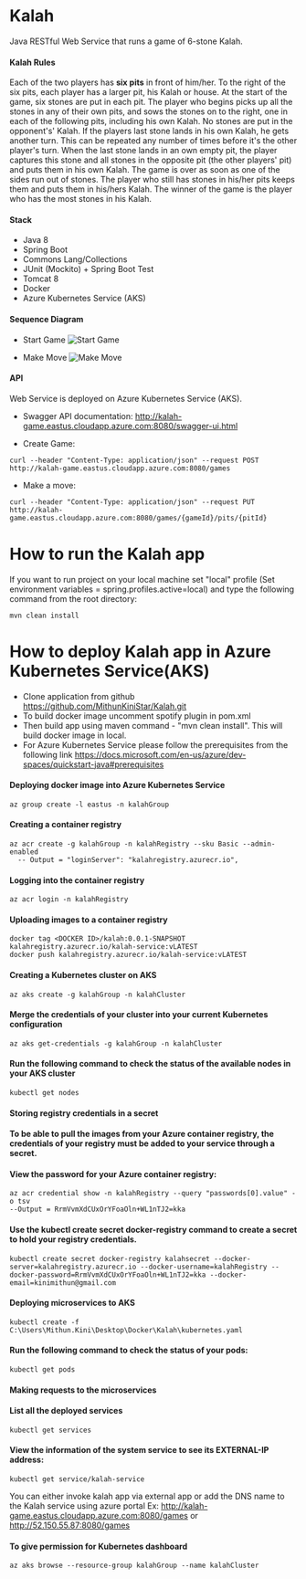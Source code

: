 # Kalah
Java RESTful Web Service that runs a game of 6-stone Kalah.

#### Kalah Rules
Each of the two players has **six pits** in front of him/her. To the right of the six pits, each player has a larger pit, his
Kalah or house.
At the start of the game, six stones are put in each pit.
The player who begins picks up all the stones in any of their own pits, and sows the stones on to the right, one in
each of the following pits, including his own Kalah. No stones are put in the opponent's' Kalah. If the players last
stone lands in his own Kalah, he gets another turn. This can be repeated any number of times before it's the other
player's turn.
When the last stone lands in an own empty pit, the player captures this stone and all stones in the opposite pit (the
other players' pit) and puts them in his own Kalah.
The game is over as soon as one of the sides run out of stones. The player who still has stones in his/her pits keeps
them and puts them in his/hers Kalah. The winner of the game is the player who has the most stones in his Kalah.

#### Stack
* Java 8
* Spring Boot
* Commons Lang/Collections
* JUnit (Mockito) + Spring Boot Test
* Tomcat 8
* Docker
* Azure Kubernetes Service (AKS)

#### Sequence Diagram
* Start Game 
![Start Game](https://github.com/MithunKiniStar/Kalah/blob/master/Sequence%20Diagram/startGame().png)

* Make Move
![Make Move](https://github.com/MithunKiniStar/Kalah/blob/master/Sequence%20Diagram/makeMove.png)


#### API

Web Service is deployed on Azure Kubernetes Service (AKS).

- Swagger API documentation: http://kalah-game.eastus.cloudapp.azure.com:8080/swagger-ui.html

- Create Game: 

```
curl --header "Content-Type: application/json" --request POST http://kalah-game.eastus.cloudapp.azure.com:8080/games
```

- Make a move:
```
curl --header "Content-Type: application/json" --request PUT http://kalah-game.eastus.cloudapp.azure.com:8080/games/{gameId}/pits/{pitId}
```

# How to run the Kalah app
If you want to run project on your local machine set "local" profile (Set environment variables = spring.profiles.active=local) and type the following command from the root directory:

```
mvn clean install
```

# How to deploy Kalah app in Azure Kubernetes Service(AKS)
* Clone application from github https://github.com/MithunKiniStar/Kalah.git
* To build docker image uncomment spotify plugin in pom.xml
* Then build app using maven command - "mvn clean install". This will build docker image in local.
* For Azure Kubernetes Service please follow the prerequisites from the following link
  https://docs.microsoft.com/en-us/azure/dev-spaces/quickstart-java#prerequisites
  
#### Deploying docker image into Azure Kubernetes Service
```
az group create -l eastus -n kalahGroup
```   
#### Creating a container registry
```
az acr create -g kalahGroup -n kalahRegistry --sku Basic --admin-enabled
  -- Output = "loginServer": "kalahregistry.azurecr.io",
```  
#### Logging into the container registry
```
az acr login -n kalahRegistry
```
#### Uploading images to a container registry
```
docker tag <DOCKER ID>/kalah:0.0.1-SNAPSHOT kalahregistry.azurecr.io/kalah-service:vLATEST
docker push kalahregistry.azurecr.io/kalah-service:vLATEST
```  
#### Creating a Kubernetes cluster on AKS
```  
az aks create -g kalahGroup -n kalahCluster
```  
#### Merge the credentials of your cluster into your current Kubernetes configuration
```  
az aks get-credentials -g kalahGroup -n kalahCluster
```  
#### Run the following command to check the status of the available nodes in your AKS cluster
```  
kubectl get nodes
```  
#### Storing registry credentials in a secret
#### To be able to pull the images from your Azure container registry, the credentials of your registry must be added to your service through a secret.
#### View the password for your Azure container registry:
```  
az acr credential show -n kalahRegistry --query "passwords[0].value" -o tsv
--Output = RrmVvmXdCUxOrYFoaOln+WL1nTJ2=kka
```  
#### Use the kubectl create secret docker-registry command to create a secret to hold your registry credentials.
```  
kubectl create secret docker-registry kalahsecret --docker-server=kalahregistry.azurecr.io --docker-username=kalahRegistry --docker-password=RrmVvmXdCUxOrYFoaOln+WL1nTJ2=kka --docker-email=kinimithun@gmail.com  
```  
#### Deploying microservices to AKS
``` 
kubectl create -f C:\Users\Mithun.Kini\Desktop\Docker\Kalah\kubernetes.yaml
``` 
#### Run the following command to check the status of your pods:
``` 
kubectl get pods
``` 
#### Making requests to the microservices
#### List all the deployed services
``` 
kubectl get services
``` 
#### View the information of the system service to see its EXTERNAL-IP address:
``` 
kubectl get service/kalah-service
``` 
You can either invoke kalah app via external app or add the DNS name to the Kalah service using azure portal
Ex: http://kalah-game.eastus.cloudapp.azure.com:8080/games
   or http://52.150.55.87:8080/games
#### To give permission for Kubernetes dashboard
``` 
az aks browse --resource-group kalahGroup --name kalahCluster
``` 
